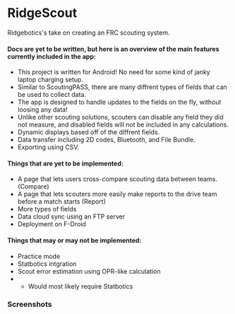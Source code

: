 # RidgeScout
Ridgebotics's take on creating an FRC scouting system.

#### Docs are yet to be written, but here is an overview of the main features currently included in the app:
- This project is written for Android! No need for some kind of janky laptop charging setup.
- Similar to ScoutingPASS, there are many diffrent types of fields that can be used to collect data.
- The app is designed to handle updates to the fields on the fly, without loosing any data!
- Unlike other scouting solutions, scouters can disable any field they did not measure, and disabled fields will not be included in any calculations.
- Dynamic displays based off of the diffrent fields.
- Data transfer including 2D codes, Bluetooth, and File Bundle.
- Exporting using CSV.

#### Things that are yet to be implemented:
- A page that lets users cross-compare scouting data between teams. (Compare)
- A page that lets scouters more easily make reports to the drive team before a match starts (Report)
- More types of fields
- Data cloud sync using an FTP server
- Deployment on F-Droid

#### Things that may or may not be implemented:
- Practice mode
- Statbotics intgration
- Scout error estimation using OPR-like calculation
- - Would most likely require Statbotics

### Screenshots
